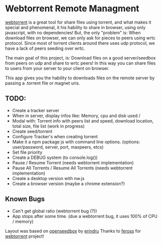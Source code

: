 # Webtorrent Remote Managment

[webtorrent](https://github.com/feross/webtorrent) is a great tool for share files using torrent, and what makes it special and phenomenal, it his hability to share in browser, using only javascript, with no dependencies!
But, the only "problem" is: When download files on browser, we can only ask for pieces to peers using wrtc protocol.
Since most of torrent clients around there uses udp protocol, we have a lack of peers seeding over wrtc.

The main goal of this project, is: Download files on a good server/seedbox from peers on udp and share to wrtc peers!
In this way you can share files to users from your server to your client on browser.

This app gives you the hability to downloads files on the remote server by passing a .torrent file or magnet uris.


TODO:
-------------
* Create a tracker server
* When in server, display infos like: Memory, cpu and disk used / 
* Modal with: Torrent info with peers list and speed, download location, total size, file list (work in progress)
* Create seed/torrent
* Configure Tracker's when creating torrent
* Make it a npm package js with command line options. (options: user/password, server, port, maxpeers, etcs)
* Set file priority
* Create a DEBUG system (to console.log())
* Pause / Resume Torrent (needs webtorrent implementation)
* Pause All Torrents / Resume All Torrents (needs webtorrent implementation)
* Create a desktop version with nw.js
* Create a browser version (maybe a chrome extension?)

Known Bugs
-------------
* Can't get global ratio (webtorrent bug (?)) 
* App stops after some time. (due a webtorrent bug, it uses 100% of CPU / memory)

Layout was based on [openseedbox](https://github.com/erindru/openseedbox/) by [erindru](https://github.com/erindru)
Thanks to [feross](https://github.com/feross) for [webtorrent](https://github.com/feross/webtorrent) project!